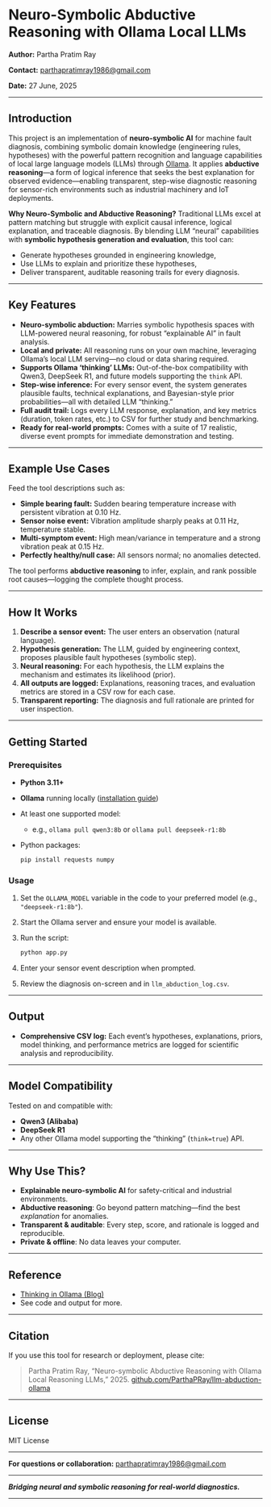 # Neuro-Symbolic Abductive Reasoning with Ollama Local LLMs

**Author:** Partha Pratim Ray

**Contact:** [parthapratimray1986@gmail.com](mailto:parthapratimray1986@gmail.com)

**Date:** 27 June, 2025

---

## Introduction

This project is an implementation of **neuro-symbolic AI** for machine fault diagnosis, combining symbolic domain knowledge (engineering rules, hypotheses) with the powerful pattern recognition and language capabilities of local large language models (LLMs) through [Ollama](https://ollama.com/).
It applies **abductive reasoning**—a form of logical inference that seeks the best explanation for observed evidence—enabling transparent, step-wise diagnostic reasoning for sensor-rich environments such as industrial machinery and IoT deployments.

**Why Neuro-Symbolic and Abductive Reasoning?**
Traditional LLMs excel at pattern matching but struggle with explicit causal inference, logical explanation, and traceable diagnosis. By blending LLM “neural” capabilities with **symbolic hypothesis generation and evaluation**, this tool can:

* Generate hypotheses grounded in engineering knowledge,
* Use LLMs to explain and prioritize these hypotheses,
* Deliver transparent, auditable reasoning trails for every diagnosis.

---

## Key Features

* **Neuro-symbolic abduction:** Marries symbolic hypothesis spaces with LLM-powered neural reasoning, for robust “explainable AI” in fault analysis.
* **Local and private:** All reasoning runs on your own machine, leveraging Ollama’s local LLM serving—no cloud or data sharing required.
* **Supports Ollama ‘thinking’ LLMs:** Out-of-the-box compatibility with Qwen3, DeepSeek R1, and future models supporting the `think` API.
* **Step-wise inference:** For every sensor event, the system generates plausible faults, technical explanations, and Bayesian-style prior probabilities—all with detailed LLM “thinking.”
* **Full audit trail:** Logs every LLM response, explanation, and key metrics (duration, token rates, etc.) to CSV for further study and benchmarking.
* **Ready for real-world prompts:** Comes with a suite of 17 realistic, diverse event prompts for immediate demonstration and testing.

---

## Example Use Cases

Feed the tool descriptions such as:

* **Simple bearing fault:** Sudden bearing temperature increase with persistent vibration at 0.10 Hz.
* **Sensor noise event:** Vibration amplitude sharply peaks at 0.11 Hz, temperature stable.
* **Multi-symptom event:** High mean/variance in temperature and a strong vibration peak at 0.15 Hz.
* **Perfectly healthy/null case:** All sensors normal; no anomalies detected.

The tool performs **abductive reasoning** to infer, explain, and rank possible root causes—logging the complete thought process.

---

## How It Works

1. **Describe a sensor event:** The user enters an observation (natural language).
2. **Hypothesis generation:** The LLM, guided by engineering context, proposes plausible fault hypotheses (symbolic step).
3. **Neural reasoning:** For each hypothesis, the LLM explains the mechanism and estimates its likelihood (prior).
4. **All outputs are logged:** Explanations, reasoning traces, and evaluation metrics are stored in a CSV row for each case.
5. **Transparent reporting:** The diagnosis and full rationale are printed for user inspection.

---

## Getting Started

### Prerequisites

* **Python 3.11+**
* **Ollama** running locally ([installation guide](https://ollama.com/download))
* At least one supported model:

  * e.g., `ollama pull qwen3:8b` or `ollama pull deepseek-r1:8b`
* Python packages:

  ```bash
  pip install requests numpy
  ```

### Usage

1. Set the `OLLAMA_MODEL` variable in the code to your preferred model (e.g., `"deepseek-r1:8b"`).
2. Start the Ollama server and ensure your model is available.
3. Run the script:

   ```bash
   python app.py
   ```
4. Enter your sensor event description when prompted.
5. Review the diagnosis on-screen and in `llm_abduction_log.csv`.

---

## Output

* **Comprehensive CSV log:**
  Each event’s hypotheses, explanations, priors, model thinking, and performance metrics are logged for scientific analysis and reproducibility.

---

## Model Compatibility

Tested on and compatible with:

* **Qwen3 (Alibaba)**
* **DeepSeek R1**
* Any other Ollama model supporting the “thinking” (`think=true`) API.

---

## Why Use This?

* **Explainable neuro-symbolic AI** for safety-critical and industrial environments.
* **Abductive reasoning**: Go beyond pattern matching—find the best *explanation* for anomalies.
* **Transparent & auditable**: Every step, score, and rationale is logged and reproducible.
* **Private & offline**: No data leaves your computer.

---

## Reference

* [Thinking in Ollama (Blog)](https://ollama.com/blog/thinking)
* See code and output for more.

---

## Citation

If you use this tool for research or deployment, please cite:

> Partha Pratim Ray, “Neuro-symbolic Abductive Reasoning with Ollama Local Reasoning LLMs,” 2025.
> [github.com/ParthaPRay/llm-abduction-ollama](https://github.com/ParthaPRay/llm-abduction-ollama)

---

## License

MIT License

---

**For questions or collaboration:**
[parthapratimray1986@gmail.com](mailto:parthapratimray1986@gmail.com)

---

***Bridging neural and symbolic reasoning for real-world diagnostics.***

---
